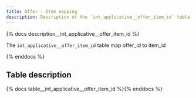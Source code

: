 ```yaml
---
title: Offer - Item mapping
description: Description of the `int_applicative__offer_item_id` table.
---
```


{% docs description__int_applicative__offer_item_id %}

The `int_applicative__offer_item_id` table map offer_id to item_id

{% enddocs %}

## Table description

{% docs table__int_applicative__offer_item_id %}{% enddocs %}
